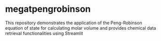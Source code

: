 # megatpengrobinson
This repository demonstrates the application of the Peng-Robinson equation of state for calculating molar volume and provides chemical data retrieval functionalities using Streamlit
